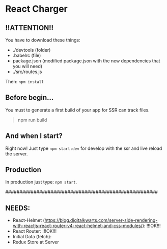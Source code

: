 # React Charger

## !!ATTENTION!!

You have to download these things:

- ./devtools (folder)
- .babelrc (file)
- package.json (modified package.json with the new dependencies that you will need)
- ./src/routes.js 

Then: `npm install`

## Before begin...

You must to generate a first build of your app for SSR can track files.

> npm run build

## And when I start?

Right now! Just type `npm start:dev` for develop with the ssr and live reload the server.

## Production

In production just type: `npm start`.




######################################################

## NEEDS:

- React-Helmet (https://blog.digitalkwarts.com/server-side-rendering-with-reactjs-react-router-v4-react-helmet-and-css-modules/): !!!OK!!!
- React Router: !!!OK!!!
- Initial Data (fetch): 
- Redux Store at Server

